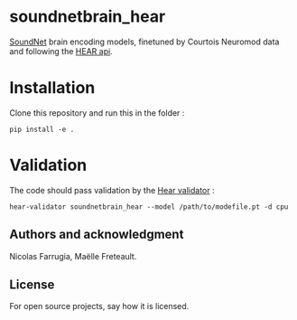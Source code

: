 # soundnetbrain_hear

[SoundNet](http://soundnet.csail.mit.edu/) brain encoding models, finetuned by Courtois Neuromod data and following the [HEAR api](https://neuralaudio.ai/hear2021-rules.html#common-api).

# Installation

Clone this repository and run this in the folder : 

`pip install -e .`

# Validation 

The code should pass validation by the [Hear validator](https://github.com/neuralaudio/hear-validator) : 

`hear-validator soundnetbrain_hear --model /path/to/modefile.pt -d cpu`

## Authors and acknowledgment
Nicolas Farrugia, Maëlle Freteault. 

## License
For open source projects, say how it is licensed.